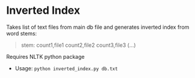 # Inverted Index

Takes list of text files from main db file and generates inverted index from word stems:

> stem: count1,file1 count2,file2 count3,file3 (...)

Requires NLTK python package

* Usage: ```python inverted_index.py db.txt```